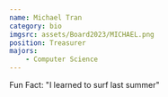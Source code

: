 ```yaml
---
name: Michael Tran
category: bio
imgsrc: assets/Board2023/MICHAEL.png
position: Treasurer
majors:
    - Computer Science
---
```


Fun Fact: "I learned to surf last summer"
